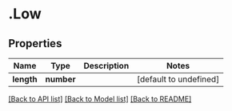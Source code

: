 # .Low

## Properties

Name | Type | Description | Notes
------------ | ------------- | ------------- | -------------
**length** | **number** |  | [default to undefined]


[[Back to API list]](../README.md#documentation-for-api-endpoints) [[Back to Model list]](../README.md#documentation-for-models) [[Back to README]](../README.md)
